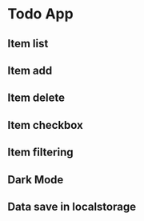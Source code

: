 # Todo App

## Item list
## Item add
## Item delete
## Item checkbox
## Item filtering
## Dark Mode

## Data save in localstorage